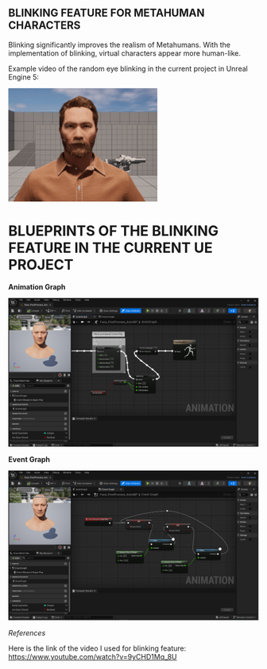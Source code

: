 ## BLINKING FEATURE FOR METAHUMAN CHARACTERS ##
   
Blinking significantly improves the realism of Metahumans. With the implementation of blinking, virtual characters appear more human-like.
   
Example video of the random eye blinking in the current project in Unreal Engine 5:
   
<img src="./images/EyeBlinking.gif" alt="EyeBlinking" width="300"/> 
  

   
# BLUEPRINTS OF THE BLINKING FEATURE IN THE CURRENT UE PROJECT #
   
**Animation Graph**
   
<img src="./images/Blinking_AnimGraph.png" alt="Blinking_AnimGraph" width="800"/> 
   
**Event Graph**
   
<img src="./images/Blinking_EventGraph.png" alt="Blinking_EventGraph" width="800"/> 
   

   
_References_
   
Here is the link of the video I used for blinking feature: https://www.youtube.com/watch?v=9yCHD1Mq_8U
   
